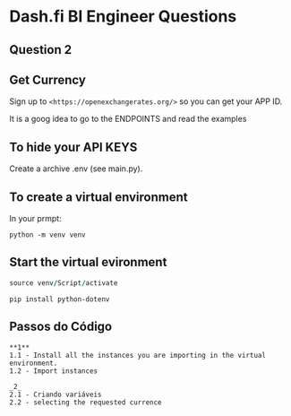 # Dash.fi BI Engineer Questions
## Question 2

## Get Currency

Sign up to `<https://openexchangerates.org/>` so you can get your APP ID.

It is a goog idea to go to the ENDPOINTS and read the examples

## To hide your API KEYS

Create a archive .env (see main.py).

## To create a virtual environment
In your prmpt:

```
python -m venv venv
```
## Start the virtual evironment

```for windows
source venv/Script/activate
```

```
pip install python-dotenv
```

## Passos do Código
```
**1**
1.1 - Install all the instances you are importing in the virtual environment.
1.2 - Import instances 
``` 
```
_2_
2.1 - Criando variáveis
2.2 - selecting the requested currence
```
